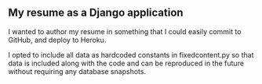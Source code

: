 ## My resume as a Django application

I wanted to author my resume in something that I could easily commit to GitHub, and deploy to Heroku.

I opted to include all data as hardcoded constants in fixedcontent.py so that data is included along with the code and 
can be reproduced in the future without requiring any database snapshots.